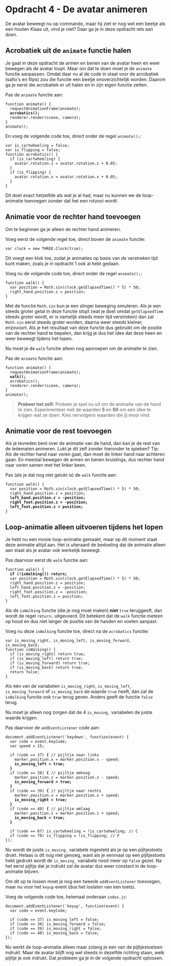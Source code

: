 # Opdracht 4 - De avatar animeren

De avatar beweegt nu op commando, maar hij ziet er nog wel een beetje als een houten Klaas uit, vind je niet? Daar ga je in deze opdracht iets aan doen.

## Acrobatiek uit de `animate` functie halen

Je gaat in deze opdracht de armen en benen van de avatar heen en weer bewegen als de avatar loopt. Maar om dat te doen moet je de `animate` functie aanpassen. Omdat daar nu al de code in staat voor de acrobatiek (salto's en flips) zou die functie een beetje onoverzichtelijk worden. Daarom ga je eerst die acrobatiek er uit halen en in zijn eigen functie zetten.

Pas de `animate` functie aan:

<pre><code>function animate() {
  requestAnimationFrame(animate);
  <b>acrobatics();</b>
  renderer.render(scene, camera);
}
animate();</code></pre>

En voeg de volgende code toe, direct onder de regel `animate();`:

```
var is_cartwheeling = false;
var is_flipping = false;
function acrobatics() {
  if (is_cartwheeling) {
    avatar.rotation.z = avatar.rotation.z + 0.05;
  }
  if (is_flipping) {
    avatar.rotation.x = avatar.rotation.x + 0.05;
  }
}
```

Dit doet exact hetzelfde als wat je al had, maar nu kunnen we de loop-animatie toevoegen zonder dat het een rotzooi wordt.

## Animatie voor de rechter hand toevoegen

Om te beginnen ga je alleen de rechter hand animeren.

Voeg eerst de volgende regel toe, direct boven de `animate` functie:

```
var clock = new THREE.Clock(true);
```

Dit voegt een klok toe, zodat je animaties op basis van de verstreken tijd kunt maken, zoals je in opdracht 1 ook al hebt gedaan.

Voeg nu de volgende code toe, direct onder de regel `animate();`:

```
function walk() {
  var position = Math.sin(clock.getElapsedTime() * 5) * 50;
  right_hand.position.z = position;
}
```

Met de functie `Math.sin` kun je een slinger beweging simuleren. Als je een steeds groter getal in deze functie stopt (wat je doet omdat `getElapsedTime` steeds groter wordt, er is namelijk steeds meer tijd verstreken) dan zal `Math.sin` eerst steeds groter worden, daarna weer steeds kleiner, enzovoort. Als je het resultaat van deze functie dus gebruikt om de positie van de rechter hand te bepalen, dan krijg je dus het idee dat deze heen en weer beweegt tijdens het lopen.

Nu moet je de `walk` functie alleen nog aanroepen om de animatie te zien.

Pas de `animate` functie aan:

<pre><code>function animate() {
  requestAnimationFrame(animate);
  <b>walk();</b>
  acrobatics();
  renderer.render(scene, camera);
}
animate();</code></pre>

> **Probeer het zelf:** Probeer je spel nu uit om de animatie van de hand te zien. Experimenteer met de waarden **5** en **50** om een idee te krijgen wat ze doen. Kies vervolgens waarden die jij mooi vind.

## Animatie voor de rest toevoegen

Als je tevreden bent over de animatie van de hand, dan kan je de rest van de ledematen animeren. Lukt je dit zelf zonder hieronder te spieken? Tip: Als de rechter hand naar voren gaat, dan moet de linker hand naar achteren gaan. En meestal bewegen de armen en benen kruislings, dus rechter hand naar voren samen met het linker been.

Pas (als je dat nog niet gelukt is) de `walk` functie aan:

<pre><code>function walk() {
  var position = Math.sin(clock.getElapsedTime() * 5) * 50;
  right_hand.position.z = position;
  <b>left_hand.position.z = -position;
  right_foot.position.z = -position;
  left_foot.position.z = position;</b>
}</code></pre>

## Loop-animatie alleen uitvoeren tijdens het lopen

Je hebt nu een mooie loop-animatie gemaakt, maar op dit moment staat deze animatie altijd aan. Het is uiteraard de bedoeling dat de animatie alleen aan staat als je avatar ook werkelijk beweegt.

Pas daarvoor eerst de `walk` functie aan:

<pre><code>function walk() {
  <b>if (!isWalking()) return;</b>
  var position = Math.sin(clock.getElapsedTime() * 5) * 50;
  right_hand.position.z = position;
  left_hand.position.z = -position;
  right_foot.position.z = -position;
  left_foot.position.z = position;
}</code></pre>

Als de `isWalking` functie (die je nog moet maken) **niet** `true` teruggeeft, dan wordt de regel `return;` uitgevoerd. Dit betekent dat de `walk` functie meteen op houd en dus niet langer de positie van de handen en voeten aanpast.

Voeg nu deze `isWalking` functie toe, direct na de `acrobatics` functie:

```
var is_moving_right, is_moving_left, is_moving_forward, is_moving_back;
function isWalking() {
  if (is_moving_right) return true;
  if (is_moving_left) return true;
  if (is_moving_forward) return true;
  if (is_moving_back) return true;
  return false;
}
```

Als &eacute;&eacute;n van de variabelen `is_moving_right`, `is_moving_left`, `is_moving_forward` of `is_moving_back` de waarde `true` heeft, dan zal de `isWalking` functie ook `true` terug geven. Anders geeft de functie `false` terug.

Nu moet je alleen nog zorgen dat de 4 `is_moving_` variabelen de juiste waarde krijgen.

Pas daarvoor de `addEventListener` code aan:

<pre><code>document.addEventListener('keydown', function(event) {
  var code = event.keyCode;
  var speed = 15;

  if (code == 37) <b>{</b> // pijltje naar links
    marker.position.x = marker.position.x - speed;
    <b>is_moving_left = true;</b>
  <b>}</b>
  if (code == 38) <b>{</b> // pijltje omhoog
    marker.position.z = marker.position.z - speed;
    <b>is_moving_forward = true;</b>
  <b>}</b>
  if (code == 39) <b>{</b> // pijltje naar rechts
    marker.position.x = marker.position.x + speed;
    <b>is_moving_right = true;</b>
  <b>}</b>
  if (code == 40) <b>{</b> // pijltje omlaag
    marker.position.z = marker.position.z + speed;
    <b>is_moving_back = true;</b>
  <b>}</b>

  if (code == 67) is_cartwheeling = !is_cartwheeling; // C
  if (code == 70) is_flipping = !is_flipping; // F
});</code></pre>

Nu wordt de juiste `is_moving_` variabele ingesteld als je op een pijltjestoets drukt. Helaas is dit nog niet genoeg, want als je eenmaal op een pijltjestoets hebt gedrukt wordt de `is_moving_` variabele nooit meer op `false` gezet. Na het eerst pijltje dat je indrukt zal de avatar dus weer constant in de loop-animatie blijven.

Om dit op te lossen moet je nog een tweede `addEventListener` toevoegen, maar nu voor het `keyup` event (dus het loslaten van een toets).

Voeg de volgende code toe, helemaal onderaan `index.js`:

```
document.addEventListener('keyup', function(event) {
  var code = event.keyCode;
  
  if (code == 37) is_moving_left = false;
  if (code == 38) is_moving_forward = false;
  if (code == 39) is_moving_right = false;
  if (code == 40) is_moving_back = false;
});
```

Nu werkt de loop-animatie alleen maar zolang je een van de pijltjestoetsen indrukt. Maar de avatar blijft nog wel steeds in dezelfde richting staan, welk pijltje je ook indrukt. Dat probleem ga je in de volgende opdracht oplossen.
